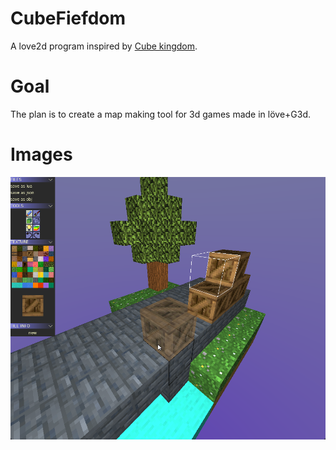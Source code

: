 # CubeFiefdom
 A love2d program inspired by [Cube kingdom](http://www.flat2d.com/Cubekingdom.html).

# Goal
 The plan is to create a map making tool for 3d games made in löve+G3d.

 # Images
![Screenshot v0.1 initial release](/screenshot/image02.png)